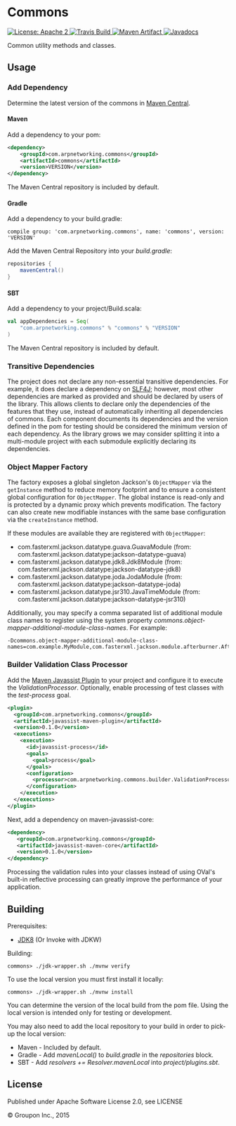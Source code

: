 Commons
=======

<a href="https://raw.githubusercontent.com/ArpNetworking/commons/master/LICENSE">
    <img src="https://img.shields.io/hexpm/l/plug.svg"
         alt="License: Apache 2">
</a>
<a href="https://travis-ci.com/ArpNetworking/commons">
    <img src="https://travis-ci.com/ArpNetworking/commons.svg?branch=master"
         alt="Travis Build">
</a>
<a href="http://search.maven.org/#search%7Cga%7C1%7Cg%3A%22com.arpnetworking.commons%22%20a%3A%22commons%22">
    <img src="https://img.shields.io/maven-central/v/com.arpnetworking.commons/commons.svg"
         alt="Maven Artifact">
</a>
<a href="http://www.javadoc.io/doc/com.arpnetworking.commons/commons">
    <img src="http://www.javadoc.io/badge/com.arpnetworking.commons/commons.svg"
         alt="Javadocs">
</a>

Common utility methods and classes.

Usage
-----

### Add Dependency

Determine the latest version of the commons in [Maven Central](http://search.maven.org/#search%7Cga%7C1%7Cg%3A%22com.arpnetworking.commons%22%20a%3A%22commons%22).

#### Maven

Add a dependency to your pom:

```xml
<dependency>
    <groupId>com.arpnetworking.commons</groupId>
    <artifactId>commons</artifactId>
    <version>VERSION</version>
</dependency>
```

The Maven Central repository is included by default.

#### Gradle

Add a dependency to your build.gradle:

    compile group: 'com.arpnetworking.commons', name: 'commons', version: 'VERSION'

Add the Maven Central Repository into your *build.gradle*:

```groovy
repositories {
    mavenCentral()
}
```

#### SBT

Add a dependency to your project/Build.scala:

```scala
val appDependencies = Seq(
    "com.arpnetworking.commons" % "commons" % "VERSION"
)
```

The Maven Central repository is included by default.

### Transitive Dependencies

The project does not declare any non-essential transitive dependencies. For example, it does declare a dependency on
[SLF4J](http://search.maven.org/#search%7Cga%7C1%7Ca%3A%22slf4j-api%22); however, most other dependencies are marked as
provided and should be declared by users of the library. This allows clients to declare only the dependencies of the
features that they use, instead of automatically inheriting all dependencies of commons. Each component documents its
dependencies and the version defined in the pom for testing should be considered the minimum version of each dependency.
As the library grows we may consider splitting it into a multi-module project with each submodule explicitly declaring
its dependencies.

### Object Mapper Factory

The factory exposes a global singleton Jackson's ```ObjectMapper``` via the ```getInstance``` method to reduce memory
footprint and to ensure a consistent global configuration for ```ObjectMapper```. The global instance is read-only and
is protected by a dynamic proxy which prevents modification. The factory can also create new modifiable instances with
the same base configuration via the ```createInstance``` method. 

If these modules are available they are registered with ```ObjectMapper```:

* com.fasterxml.jackson.datatype.guava.GuavaModule (from: com.fasterxml.jackson.datatype:jackson-datatype-guava)
* com.fasterxml.jackson.datatype.jdk8.Jdk8Module (from: com.fasterxml.jackson.datatype:jackson-datatype-jdk8)
* com.fasterxml.jackson.datatype.joda.JodaModule (from: com.fasterxml.jackson.datatype:jackson-datatype-joda)
* com.fasterxml.jackson.datatype.jsr310.JavaTimeModule (from: com.fasterxml.jackson.datatype:jackson-datatype-jsr310)

Additionally, you may specify a comma separated list of additional module class names to register using the system
property _commons.object-mapper-additional-module-class-names_. For example:

```
-Dcommons.object-mapper-additional-module-class-names=com.example.MyModule,com.fasterxml.jackson.module.afterburner.AfterburnerModule
```

### Builder Validation Class Processor

Add the [Maven Javassist Plugin](https://github.com/ArpNetworking/maven-javassist) to your project and configure it to execute the _ValidationProcessor_. Optionally, enable
processing of test classes with the _test-process_ goal.

```xml
<plugin>
  <groupId>com.arpnetworking.commons</groupId>
  <artifactId>javassist-maven-plugin</artifactId>
  <version>0.1.0</version>
  <executions>
    <execution>
      <id>javassist-process</id>
      <goals>
        <goal>process</goal>
      </goals>
      <configuration>
        <processor>com.arpnetworking.commons.builder.ValidationProcessor</processor>
      </configuration>
    </execution>
  </executions>
</plugin>
```

Next, add a dependency on maven-javassist-core:

```xml
<dependency>
   <groupId>com.arpnetworking.commons</groupId>
   <artifactId>javassist-maven-core</artifactId>
   <version>0.1.0</version>
</dependency>
```

Processing the validation rules into your classes instead of using OVal's built-in reflective processing can greatly
improve the performance of your application.

Building
--------

Prerequisites:
* [JDK8](http://www.oracle.com/technetwork/java/javase/downloads/jdk8-downloads-2133151.html) (Or Invoke with JDKW)

Building:

    commons> ./jdk-wrapper.sh ./mvnw verify

To use the local version you must first install it locally:

    commons> ./jdk-wrapper.sh ./mvnw install

You can determine the version of the local build from the pom file.  Using the local version is intended only for testing or development.

You may also need to add the local repository to your build in order to pick-up the local version:

* Maven - Included by default.
* Gradle - Add *mavenLocal()* to *build.gradle* in the *repositories* block.
* SBT - Add *resolvers += Resolver.mavenLocal* into *project/plugins.sbt*.

License
-------

Published under Apache Software License 2.0, see LICENSE

&copy; Groupon Inc., 2015
